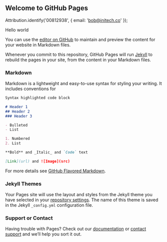 ## Welcome to GitHub Pages

<script type="text/javascript">
window.Attribution=window.Attribution||[];window.Attribution.methods=["trackSubmit","trackClick","trackLink","trackForm","pageview","identify","group","track","ready","alias","page","once","off","on"];window.Attribution.factory=function(e){return function(){var t=Array.prototype.slice.call(arguments);t.unshift(e);window.Attribution.push(t);return window.Attribution}};for(var i=0;i<window.Attribution.methods.length;i++){var key=window.Attribution.methods[i];window.Attribution[key]=window.Attribution.factory(key)}window.Attribution.load=function(e){if(document.getElementById("attribution-js"))return;var t=document.createElement("script");t.type="text/javascript";t.id="attribution-js";t.async=true;t.src="//scripts.attributionapp.com/attribution.js";var n=document.getElementsByTagName("script")[0];n.parentNode.insertBefore(t,n)};window.Attribution.load();

window.Attribution.projectId="pkozGSej";
window.Attribution.page();
</script>

Attribution.identify('00812938', { email: 'bob@initech.co' });





<html>Hello world</html>

You can use the [editor on GitHub](https://github.com/Sp94142n/ATBTesting/edit/master/index.md) to maintain and preview the content for your website in Markdown files.

Whenever you commit to this repository, GitHub Pages will run [Jekyll](https://jekyllrb.com/) to rebuild the pages in your site, from the content in your Markdown files.

### Markdown

Markdown is a lightweight and easy-to-use syntax for styling your writing. It includes conventions for

```markdown
Syntax highlighted code block

# Header 1
## Header 2
### Header 3

- Bulleted
- List

1. Numbered
2. List

**Bold** and _Italic_ and `Code` text

[Link](url) and ![Image](src)
```

For more details see [GitHub Flavored Markdown](https://guides.github.com/features/mastering-markdown/).

### Jekyll Themes

Your Pages site will use the layout and styles from the Jekyll theme you have selected in your [repository settings](https://github.com/Sp94142n/ATBTesting/settings). The name of this theme is saved in the Jekyll `_config.yml` configuration file.

### Support or Contact

Having trouble with Pages? Check out our [documentation](https://help.github.com/categories/github-pages-basics/) or [contact support](https://github.com/contact) and we’ll help you sort it out.
